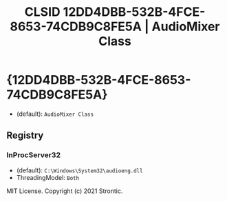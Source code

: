 ﻿---
title: "CLSID 12DD4DBB-532B-4FCE-8653-74CDB9C8FE5A | AudioMixer Class"
excerpt: What is COM-Object CLSID 12DD4DBB-532B-4FCE-8653-74CDB9C8FE5A?
---

# {12DD4DBB-532B-4FCE-8653-74CDB9C8FE5A}

* (default): `AudioMixer Class`

## Registry


### InProcServer32

* (default): `C:\Windows\System32\audioeng.dll`
* ThreadingModel: `Both`

MIT License. Copyright (c) 2021 Strontic.



